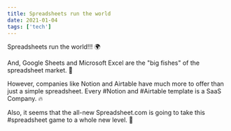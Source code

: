 ```yaml
---
title: Spreadsheets run the world
date: 2021-01-04
tags: ['tech']
---
```


Spreadsheets run the world!!! 🌍

And, Google Sheets and Microsoft Excel are the "big fishes" of the spreadsheet market. 🦈

However, companies like Notion and Airtable have much more to offer than just a simple spreadsheet. Every #Notion and #Airtable template is a SaaS Company. 🔥

Also, it seems that the all-new Spreadsheet.com is going to take this #spreadsheet game to a whole new level. 🤞